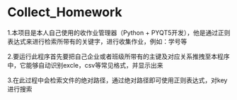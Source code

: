# Collect_Homework
1.本项目是本人自己使用的收作业管理器（Python + PYQT5开发），他是通过正则表达式来进行检索所带有的关键字，进行收集作业，例如：学号等
  
2.要运行此程序首先要把自己企业或者班级所带有的主键及对应关系推拽至本程序中，它能够自动识别excle，csv等常见格式，并显示出来
  
3.在此过程中会检索文件的绝对路径，通过绝对路径即可使用正则表达式，对key进行搜索

